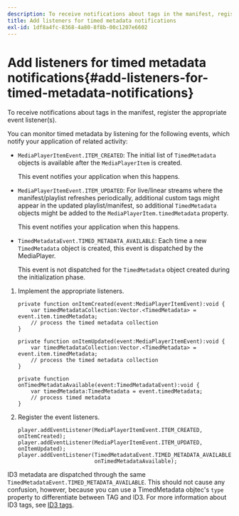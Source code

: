 ```yaml
---
description: To receive notifications about tags in the manifest, register the appropriate event listener(s).
title: Add listeners for timed metadata notifications
exl-id: 1df8a4fc-8368-4a80-8f8b-00c1207e6602
---
```

# Add listeners for timed metadata notifications{#add-listeners-for-timed-metadata-notifications}

To receive notifications about tags in the manifest, register the appropriate event listener(s).

You can monitor timed metadata by listening for the following events, which notify your application of related activity:

* `MediaPlayerItemEvent.ITEM_CREATED`: The initial list of `TimedMetadata` objects is available after the `MediaPlayerItem` is created.

  This event notifies your application when this happens. 

* `MediaPlayerItemEvent.ITEM_UPDATED`: For live/linear streams where the manifest/playlist refreshes periodically, additional custom tags might appear in the updated playlist/manifest, so additional `TimedMetadata` objects might be added to the `MediaPlayerItem.timedMetadata` property.

  This event notifies your application when this happens. 

* `TimedMetadataEvent.TIMED_METADATA_AVAILABLE`: Each time a new `TimedMetadata` object is created, this event is dispatched by the MediaPlayer.

  This event is not dispatched for the `TimedMetadata` object created during the initialization phase.

1. Implement the appropriate listeners.

   ```
   private function onItemCreated(event:MediaPlayerItemEvent):void { 
       var timedMetadataCollection:Vector.<TimedMetadata> = event.item.timedMetadata; 
       // process the timed metadata collection 
   } 
         
   private function onItemUpdated(event:MediaPlayerItemEvent):void { 
       var timedMetadataCollection:Vector.<TimedMetadata> = event.item.timedMetadata; 
       // process the timed metadata collection 
   } 
         
   private function onTimedMetadataAvailable(event:TimedMetadataEvent):void { 
       var timedMetadata:TimedMetadata = event.timedMetadata; 
       // process timed metadata 
   }
   ```

1. Register the event listeners.

   ```
   player.addEventListener(MediaPlayerItemEvent.ITEM_CREATED, onItemCreated); 
   player.addEventListener(MediaPlayerItemEvent.ITEM_UPDATED, onItemUpdated); 
   player.addEventListener(TimedMetadataEvent.TIMED_METADATA_AVAILABLE,  
                           onTimedMetadataAvailable);
   ```

ID3 metadata are dispatched through the same `TimedMetadataEvent.TIMED_METADATA_AVAILABLE`. This should not cause any confusion, however, because you can use a TimedMetadata objtec's `type` property to differentiate between TAG and ID3. For more information about ID3 tags, see [ID3 tags](../../../tvsdk-1.4-for-desktop-hls/r-psdk-dhls-1.4-notification-system/notification-system/t-psdk-dhls-1.4-id3-metadata-retrieve.md).

